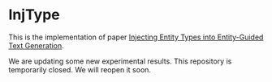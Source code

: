 # InjType

This is the implementation of paper [Injecting Entity Types into Entity-Guided Text Generation](https://arxiv.org/abs/2009.13401).

We are updating some new experimental results. This repository is temporarily closed. We will reopen it soon. 
